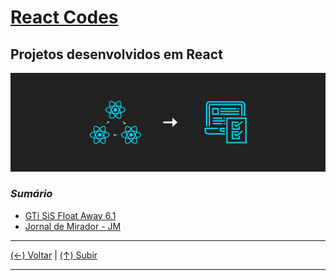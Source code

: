 
# [React Codes](https://github.com/systemboys/React_Codes#react-codes "React Codes")

## Projetos desenvolvidos em React

[![Projetos ReactJS](https://github.com/systemboys/React_Codes/raw/main/Projetos/images/Projetos_React_1.png "Projetos ReactJS")](https://github.com/systemboys/React_Codes/raw/main/Projetos/images/Projetos_React_1.png "Imagem de exemplo")

### *Sumário*

- [GTi SiS Float Away 6.1](https://github.com/systemboys/React_Codes/tree/main/Projetos/GTi%20SiS%20Float%20Away%206.1#react-codes--gti-sis-float-away-61 "GTi SiS Float Away 6.1")
- [Jornal de Mirador - JM](https://github.com/systemboys/React_Codes/tree/main/Projetos/Jornal%20de%20Mirador#react-codes--jornal-de-mirador-v4 "Jornal de Mirador - JM")

---

[(&larr;) Voltar](https://github.com/systemboys/React_Codes#react-codes "Voltar ao Sumário") | 
[(&uarr;) Subir](#sum%C3%A1rio "Subir para o topo")

---